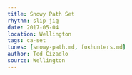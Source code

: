 ```yaml
---
title: Snowy Path Set
rhythm: slip jig
date: 2017-05-04
location: Wellington
tags: ca-set
tunes: [snowy-path.md, foxhunters.md]
author: Ted Cizadlo
source: Wellington
---
```

